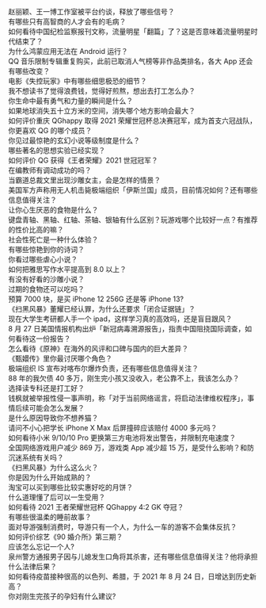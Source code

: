 赵丽颖、王一博工作室被平台约谈，释放了哪些信号？  
有哪些只有高智商的人才会有的毛病？  
如何看待中国纪检监察报刊文称，流量明星「翻篇」了？这是否意味着流量明星时代结束了？  
为什么鸿蒙应用无法在 Android 运行？  
QQ 音乐限制专辑重复购买，此前已取消人气榜等非作品类排名，各大 App 还会有哪些改变？  
电影《失控玩家》中有哪些细思极恐的细节？  
我不想读书了觉得浪费钱，觉得好煎熬，想出去打工怎么办？  
你生命中最有勇气和力量的瞬间是什么？  
如果地球消失五十立方米的空间，消失哪个地方影响会最大？  
如何评价重庆 QGhappy 取得 2021 荣耀世冠杯总决赛冠军，成为首支六冠战队，你更喜欢 QG 的哪个成员？  
你见过最惊艳的玄幻小说等级制度是什么？  
哪些著名的思想实验已经实现？  
如何评价 QG 获得《王者荣耀》2021 世冠冠军？  
在编教师有调动成功的吗？  
当霸道总裁文里出现沙雕女主，会是怎样的情景？  
美国军方声称用无人机击毙极端组织「伊斯兰国」成员，目前情况如何？还有哪些信息值得关注？  
让你心生厌恶的食物是什么？  
键盘青轴、黑轴、红轴、茶轴、银轴有什么区别？玩游戏哪个比较好一点？有推荐的性价比高的嘛？  
社会性死亡是一种什么体验？  
有哪些惊艳到你的诗词？  
你看过哪些虐心小说？  
如何把雅思写作水平提高到 8.0 以上？  
有没有好看的沙雕小说？  
过期的食物还可以吃吗？  
预算 7000 块，是买 iPhone 12  256G 还是等 iPhone 13?  
《扫黑风暴》董耀已经认罪，为什么还要求「闭合证据链」？  
现在大学生考研都人手一个 ipad，这样学习真的高效吗，还是盲目跟风？  
8 月 27 日美国情报机构出炉「新冠病毒溯源报告」，指责中国阻挠国际调查，如何看待这一份报告？  
怎么看待《原神》在海外的风评和口碑与国内的巨大差异？  
《甄嬛传》里你最讨厌哪个角色？  
极端组织 IS 宣布对喀布尔爆炸负责，还有哪些信息值得关注？  
88 年的我欠债 40 多万，刚生完小孩又没收入，老公靠不上，我该怎么办？  
选择读专科还是打工好？  
钱枫就被举报性侵一事声明，称「对于当前网络谣言，将启动法律维权程序」，事情后续可能会怎么发展？  
是什么原因导致你不想养猫？  
请问不小心把学长 iPhone X Max 后屏撞碎应该赔付 4000 多元吗？  
如何看待小米 9/10/10 Pro 更换第三方电池将发出警告，并限制充电速度？  
全国网络游戏用户减少 869 万，游戏类 App 减少超 15 万，是受什么影响？和防沉迷系统有关吗？  
《扫黑风暴》为什么这么火？  
你是因为什么开始成熟的？  
淘宝可以买到哪些比较实惠好吃的月饼？  
什么道理懂了后可以一生受用？  
如何看待 2021 王者荣耀世冠杯 QGhappy 4:2 GK 夺冠？  
有哪些很温柔的睡前故事？  
面对导游强制消费时，导游只有一个人，为什么一车的游客不会集体反抗？  
如何评价综艺《90 婚介所》第三期？  
应该怎么忘记一个人?  
泉州警方通报男子因与儿媳发生口角将其杀害，还有哪些信息值得关注？他将承担什么法律后果？  
如何看待疫苗接种很高的以色列、希腊，于 2021 年 8 月 24 日，日增达到历史新高？  
你对刚生完孩子的孕妇有什么建议?  
